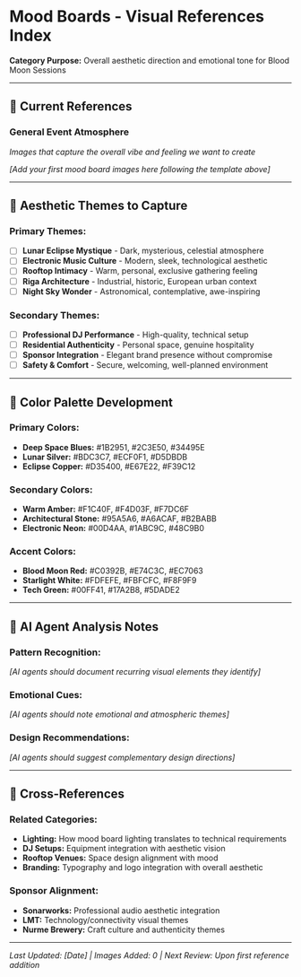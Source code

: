 # Mood Boards - Visual References Index

**Category Purpose:** Overall aesthetic direction and emotional tone for Blood Moon Sessions

---

## 🎨 **Current References**

### **General Event Atmosphere**
*Images that capture the overall vibe and feeling we want to create*

<!-- Example format for adding references:
**Filename:** `mood_rooftop-night-party_pinterest_20240902.jpg`  
**Source:** Pinterest / [Original URL if available]  
**Description:** Intimate rooftop gathering with warm lighting and urban skyline  
**Key Elements:** Warm amber lighting, small groups, city backdrop, relaxed atmosphere  
**Color Palette:** #2C3E50, #E67E22, #F39C12, #ECF0F1  
**Relevance:** Shows ideal intimate scale and lighting mood for our event  
-->

*[Add your first mood board images here following the template above]*

---

## 🎯 **Aesthetic Themes to Capture**

### **Primary Themes:**
- [ ] **Lunar Eclipse Mystique** - Dark, mysterious, celestial atmosphere
- [ ] **Electronic Music Culture** - Modern, sleek, technological aesthetic  
- [ ] **Rooftop Intimacy** - Warm, personal, exclusive gathering feeling
- [ ] **Riga Architecture** - Industrial, historic, European urban context
- [ ] **Night Sky Wonder** - Astronomical, contemplative, awe-inspiring

### **Secondary Themes:**
- [ ] **Professional DJ Performance** - High-quality, technical setup
- [ ] **Residential Authenticity** - Personal space, genuine hospitality
- [ ] **Sponsor Integration** - Elegant brand presence without compromise
- [ ] **Safety & Comfort** - Secure, welcoming, well-planned environment

---

## 🎨 **Color Palette Development**

### **Primary Colors:**
- **Deep Space Blues:** #1B2951, #2C3E50, #34495E
- **Lunar Silver:** #BDC3C7, #ECF0F1, #D5DBDB
- **Eclipse Copper:** #D35400, #E67E22, #F39C12

### **Secondary Colors:**
- **Warm Amber:** #F1C40F, #F4D03F, #F7DC6F
- **Architectural Stone:** #95A5A6, #A6ACAF, #B2BABB
- **Electronic Neon:** #00D4AA, #1ABC9C, #48C9B0

### **Accent Colors:**
- **Blood Moon Red:** #C0392B, #E74C3C, #EC7063
- **Starlight White:** #FDFEFE, #FBFCFC, #F8F9F9
- **Tech Green:** #00FF41, #17A2B8, #5DADE2

---

## 📝 **AI Agent Analysis Notes**

### **Pattern Recognition:**
*[AI agents should document recurring visual elements they identify]*

### **Emotional Cues:**
*[AI agents should note emotional and atmospheric themes]*

### **Design Recommendations:**
*[AI agents should suggest complementary design directions]*

---

## 🔗 **Cross-References**

### **Related Categories:**
- **Lighting:** How mood board lighting translates to technical requirements
- **DJ Setups:** Equipment integration with aesthetic vision
- **Rooftop Venues:** Space design alignment with mood
- **Branding:** Typography and logo integration with overall aesthetic

### **Sponsor Alignment:**
- **Sonarworks:** Professional audio aesthetic integration
- **LMT:** Technology/connectivity visual themes
- **Nurme Brewery:** Craft culture and authenticity themes

---

*Last Updated: [Date] | Images Added: 0 | Next Review: Upon first reference addition*
